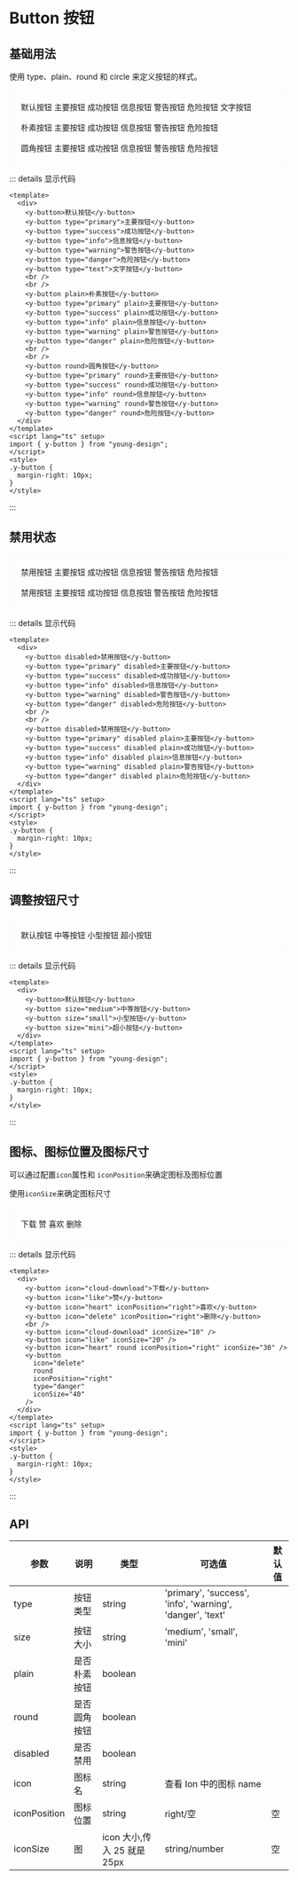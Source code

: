 # Button 按钮

## 基础用法

使用 type、plain、round 和 circle 来定义按钮的样式。

<div class="example">
    <div>
        <y-button>默认按钮</y-button>
        <y-button type="primary">主要按钮</y-button>
        <y-button type="success">成功按钮</y-button>
        <y-button type="info">信息按钮</y-button>
        <y-button type="warning">警告按钮</y-button>
        <y-button type="danger">危险按钮</y-button>
        <y-button type="text">文字按钮</y-button>
        <br>
        <br>
        <y-button plain>朴素按钮</y-button>
        <y-button type="primary" plain>主要按钮</y-button>
        <y-button type="success" plain>成功按钮</y-button>
        <y-button type="info" plain>信息按钮</y-button>
        <y-button type="warning" plain>警告按钮</y-button>
        <y-button type="danger" plain>危险按钮</y-button>
        <br>
        <br>
        <y-button round>圆角按钮</y-button>
        <y-button type="primary" round>主要按钮</y-button>
        <y-button type="success" round>成功按钮</y-button>
        <y-button type="info" round>信息按钮</y-button>
        <y-button type="warning" round>警告按钮</y-button>
        <y-button type="danger" round>危险按钮</y-button>
    </div>
</div>

::: details 显示代码

```vue
<template>
  <div>
    <y-button>默认按钮</y-button>
    <y-button type="primary">主要按钮</y-button>
    <y-button type="success">成功按钮</y-button>
    <y-button type="info">信息按钮</y-button>
    <y-button type="warning">警告按钮</y-button>
    <y-button type="danger">危险按钮</y-button>
    <y-button type="text">文字按钮</y-button>
    <br />
    <br />
    <y-button plain>朴素按钮</y-button>
    <y-button type="primary" plain>主要按钮</y-button>
    <y-button type="success" plain>成功按钮</y-button>
    <y-button type="info" plain>信息按钮</y-button>
    <y-button type="warning" plain>警告按钮</y-button>
    <y-button type="danger" plain>危险按钮</y-button>
    <br />
    <br />
    <y-button round>圆角按钮</y-button>
    <y-button type="primary" round>主要按钮</y-button>
    <y-button type="success" round>成功按钮</y-button>
    <y-button type="info" round>信息按钮</y-button>
    <y-button type="warning" round>警告按钮</y-button>
    <y-button type="danger" round>危险按钮</y-button>
  </div>
</template>
<script lang="ts" setup>
import { y-button } from "young-design";
</script>
<style>
.y-button {
  margin-right: 10px;
}
</style>
```

:::

## 禁用状态

<div class="example">
    <div>
        <y-button disabled>禁用按钮</y-button>
        <y-button type="primary" disabled>主要按钮</y-button>
        <y-button type="success" disabled>成功按钮</y-button>
        <y-button type="info" disabled>信息按钮</y-button>
        <y-button type="warning" disabled>警告按钮</y-button>
        <y-button type="danger" disabled>危险按钮</y-button>
        <br>
        <br>
        <y-button disabled>禁用按钮</y-button>
        <y-button type="primary" disabled plain>主要按钮</y-button>
        <y-button type="success" disabled plain>成功按钮</y-button>
        <y-button type="info" disabled plain>信息按钮</y-button>
        <y-button type="warning" disabled plain>警告按钮</y-button>
        <y-button type="danger" disabled plain>危险按钮</y-button>
    </div>
</div>

::: details 显示代码

```vue
<template>
  <div>
    <y-button disabled>禁用按钮</y-button>
    <y-button type="primary" disabled>主要按钮</y-button>
    <y-button type="success" disabled>成功按钮</y-button>
    <y-button type="info" disabled>信息按钮</y-button>
    <y-button type="warning" disabled>警告按钮</y-button>
    <y-button type="danger" disabled>危险按钮</y-button>
    <br />
    <br />
    <y-button disabled>禁用按钮</y-button>
    <y-button type="primary" disabled plain>主要按钮</y-button>
    <y-button type="success" disabled plain>成功按钮</y-button>
    <y-button type="info" disabled plain>信息按钮</y-button>
    <y-button type="warning" disabled plain>警告按钮</y-button>
    <y-button type="danger" disabled plain>危险按钮</y-button>
  </div>
</template>
<script lang="ts" setup>
import { y-button } from "young-design";
</script>
<style>
.y-button {
  margin-right: 10px;
}
</style>
```

:::

## 调整按钮尺寸

<div class="example">
    <div>
        <y-button>默认按钮</y-button>
        <y-button size="medium">中等按钮</y-button>
        <y-button size="small">小型按钮</y-button>
        <y-button size="mini">超小按钮</y-button>
    </div>
</div>

::: details 显示代码

```vue
<template>
  <div>
    <y-button>默认按钮</y-button>
    <y-button size="medium">中等按钮</y-button>
    <y-button size="small">小型按钮</y-button>
    <y-button size="mini">超小按钮</y-button>
  </div>
</template>
<script lang="ts" setup>
import { y-button } from "young-design";
</script>
<style>
.y-button {
  margin-right: 10px;
}
</style>
```

:::

## 图标、图标位置及图标尺寸

可以通过配置`icon`属性和 `iconPosition`来确定图标及图标位置

使用`iconSize`来确定图标尺寸

<div class="example">
  <y-button icon="cloud-download">下载</y-button>
  <y-button icon="like">赞</y-button>
  <y-button icon="heart" iconPosition="right">喜欢</y-button>
  <y-button icon="delete" iconPosition="right">删除</y-button>
  <br>
  <y-button icon="cloud-download" iconSize="10" />
  <y-button icon="like"  iconSize="20"/>
  <y-button icon="heart" round iconPosition="right" iconSize="30" />
  <y-button icon="delete" round iconPosition="right" type='danger'  iconSize="40"/>
</div>

::: details 显示代码

```vue
<template>
  <div>
    <y-button icon="cloud-download">下载</y-button>
    <y-button icon="like">赞</y-button>
    <y-button icon="heart" iconPosition="right">喜欢</y-button>
    <y-button icon="delete" iconPosition="right">删除</y-button>
    <br />
    <y-button icon="cloud-download" iconSize="10" />
    <y-button icon="like" iconSize="20" />
    <y-button icon="heart" round iconPosition="right" iconSize="30" />
    <y-button
      icon="delete"
      round
      iconPosition="right"
      type="danger"
      iconSize="40"
    />
  </div>
</template>
<script lang="ts" setup>
import { y-button } from "young-design";
</script>
<style>
.y-button {
  margin-right: 10px;
}
</style>
```

:::

## API

| 参数         | 说明         | 类型                        | 可选值                                                    | 默认值 |
| ------------ | ------------ | --------------------------- | --------------------------------------------------------- | ------ |
| type         | 按钮类型     | string                      | 'primary', 'success', 'info', 'warning', 'danger', 'text' |        |
| size         | 按钮大小     | string                      | 'medium', 'small', 'mini'                                 |        |
| plain        | 是否朴素按钮 | boolean                     |                                                           |        |
| round        | 是否圆角按钮 | boolean                     |                                                           |        |
| disabled     | 是否禁用     | boolean                     |                                                           |        |
| icon         | 图标名       | string                      | 查看 Ion 中的图标 name                                    |        |
| iconPosition | 图标位置     | string                      | right/空                                                  | 空     |
| iconSize     | 图           | icon 大小,传入 25 就是 25px | string/number                                             | 空     |

<style scope>
  .example{
      border: 1px solid #f5f5f5;
      border-radius: 5px;
      padding:20px
  }
  .example .y-button {
      margin:10px 5px
  }
  
</style>
